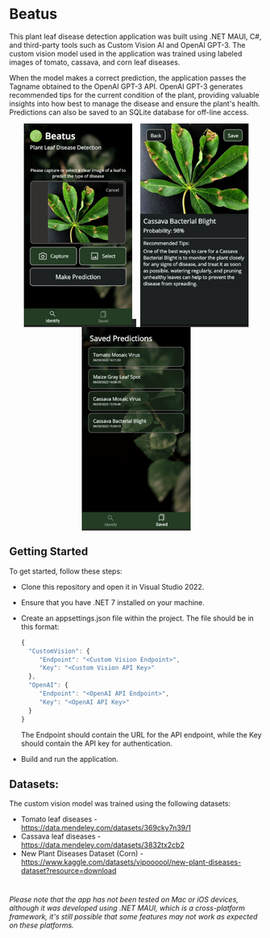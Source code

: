 # Beatus
This plant leaf disease detection application was built using .NET MAUI, C#, and third-party tools such as Custom Vision AI and OpenAI GPT-3. The custom vision model used in the application was trained using labeled images of tomato, cassava, and corn leaf diseases.

When the model makes a correct prediction, the application passes the Tagname obtained to the OpenAI GPT-3 API. OpenAI GPT-3 generates recommended tips for the current condition of the plant, providing valuable insights into how best to manage the disease and ensure the plant's health. Predictions can also be saved to an SQLite database for off-line access.

<p align="center">
<kbd style="margin: 4px; background: #282828;">
<img src="/Images/20230306_161402.jpg" Height=400/>
</kbd>
<kbd style="margin: 4px; background: #282828;">
<img src="/Images/20230306_162630.jpg" Height=400 />
</kbd>
<kbd style="margin: 4px; background: #282828;">
<img src="/Images/20230306_161223.jpg" Height=400/>
</kbd>
</p>

## Getting Started
To get started, follow these steps:

* Clone this repository and open it in Visual Studio 2022.

* Ensure that you have .NET 7 installed on your machine.

* Create an appsettings.json file within the project. The file should be in this format:
    ```js
    {
      "CustomVision": {
         "Endpoint": "<Custom Vision Endpoint>",
         "Key": "<Custom Vision API Key>"
      },
      "OpenAI": {
         "Endpoint": "<OpenAI API Endpoint>",
         "Key": "<OpenAI API Key>"
      }
  }
    ```
    
    The Endpoint should contain the URL for the API endpoint, while the Key should contain the API key for authentication.
    
* Build and run the application. 
## Datasets:
The custom vision model was trained using the following datasets:
* Tomato leaf diseases - https://data.mendeley.com/datasets/369cky7n39/1
* Cassava leaf diseases - https://data.mendeley.com/datasets/3832tx2cb2
* New Plant Diseases Dataset (Corn) - https://www.kaggle.com/datasets/vipoooool/new-plant-diseases-dataset?resource=download

#
*Please note that the app has not been tested on Mac or iOS devices, although it was developed using .NET MAUI, which is a cross-platform framework, it's still possible that some features may not work as expected on these platforms.*
